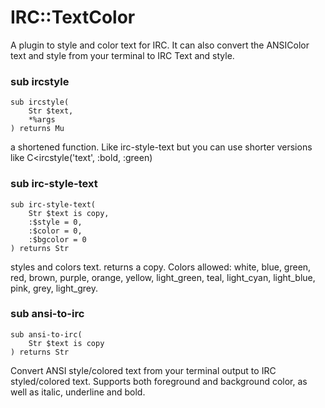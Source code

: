 IRC::TextColor
==============

A plugin to style and color text for IRC. It can also convert the ANSIColor text and style from your terminal to IRC Text and style.

### sub ircstyle

```
sub ircstyle(
    Str $text, 
    *%args
) returns Mu
```

a shortened function. Like irc-style-text but you can use shorter versions like C<ircstyle('text', :bold, :green)

### sub irc-style-text

```
sub irc-style-text(
    Str $text is copy, 
    :$style = 0, 
    :$color = 0, 
    :$bgcolor = 0
) returns Str
```

styles and colors text. returns a copy. Colors allowed: white, blue, green, red, brown, purple, orange, yellow, light_green, teal, light_cyan, light_blue, pink, grey, light_grey.

### sub ansi-to-irc

```
sub ansi-to-irc(
    Str $text is copy
) returns Str
```

Convert ANSI style/colored text from your terminal output to IRC styled/colored text. Supports both foreground and background color, as well as italic, underline and bold.
